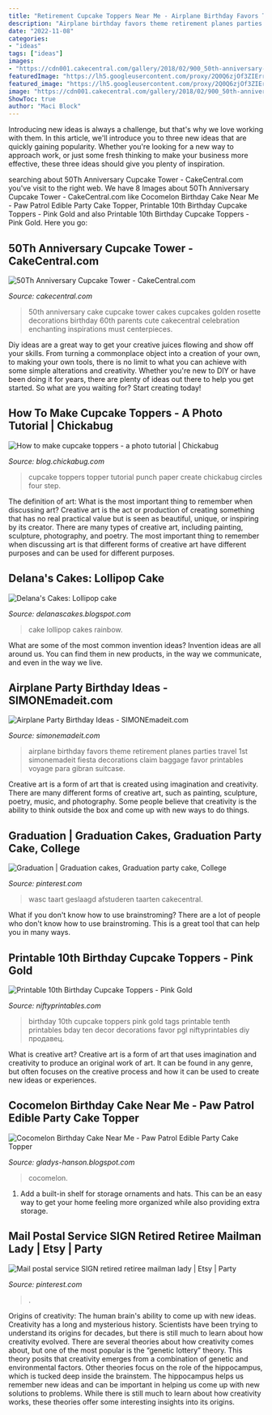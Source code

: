 ```yaml
---
title: "Retirement Cupcake Toppers Near Me - Airplane Birthday Favors Theme Retirement Planes Parties Travel 1st Simonemadeit Fiesta Decorations Claim Baggage Favor Printables Voyage Para Gibran Suitcase"
description: "Airplane birthday favors theme retirement planes parties travel 1st simonemadeit fiesta decorations claim baggage favor printables voyage para gibran suitcase"
date: "2022-11-08"
categories:
- "ideas"
tags: ["ideas"]
images:
- "https://cdn001.cakecentral.com/gallery/2018/02/900_50th-anniversary-cupcake-tower-223QvFYB.jpg"
featuredImage: "https://lh5.googleusercontent.com/proxy/2Q0Q6zjOf3ZIErrWrra0E2kCZjKVqz-BG-Iwnb32T_n4GmxbHlhZ_mClxrZx1nOHyMaj2DBCL3AaG8PzF8X0H8NCTEMxU-EAAT9CDAOFKjzEiiiE3aYTErAR5bo_Vd8Xvt9_10BlxPS5bZbq699Vsz6VVyzoRBJEJtc-GHSl2Q=w1200-h630-p-k-no-nu"
featured_image: "https://lh5.googleusercontent.com/proxy/2Q0Q6zjOf3ZIErrWrra0E2kCZjKVqz-BG-Iwnb32T_n4GmxbHlhZ_mClxrZx1nOHyMaj2DBCL3AaG8PzF8X0H8NCTEMxU-EAAT9CDAOFKjzEiiiE3aYTErAR5bo_Vd8Xvt9_10BlxPS5bZbq699Vsz6VVyzoRBJEJtc-GHSl2Q=w1200-h630-p-k-no-nu"
image: "https://cdn001.cakecentral.com/gallery/2018/02/900_50th-anniversary-cupcake-tower-223QvFYB.jpg"
ShowToc: true
author: "Maci Block"
---
```



Introducing new ideas is always a challenge, but that's why we love working with them. In this article, we'll introduce you to three new ideas that are quickly gaining popularity. Whether you're looking for a new way to approach work, or just some fresh thinking to make your business more effective, these three ideas should give you plenty of inspiration.

	

		
searching about 50Th Anniversary Cupcake Tower - CakeCentral.com you've visit to the right web. We have 8 Images about 50Th Anniversary Cupcake Tower - CakeCentral.com like Cocomelon Birthday Cake Near Me - Paw Patrol Edible Party Cake Topper, Printable 10th Birthday Cupcake Toppers - Pink Gold and also Printable 10th Birthday Cupcake Toppers - Pink Gold. Here you go:
		
    
## 50Th Anniversary Cupcake Tower - CakeCentral.com

<img loading=lazy src="https://cdn001.cakecentral.com/gallery/2018/02/900_50th-anniversary-cupcake-tower-223QvFYB.jpg" onerror="this.onerror=null;this.src='https://tse3.mm.bing.net/th?id=OIP.tPEwr14koeFHGiPWuHNiUAHaLE&amp;pid=15.1';" alt="50Th Anniversary Cupcake Tower - CakeCentral.com">

_Source: cakecentral.com_

>50th anniversary cake cupcake tower cakes cupcakes golden rosette decorations birthday 60th parents cute cakecentral celebration enchanting inspirations must centerpieces. 

	

Diy ideas are a great way to get your creative juices flowing and show off your skills. From turning a commonplace object into a creation of your own, to making your own tools, there is no limit to what you can achieve with some simple alterations and creativity. Whether you're new to DIY or have been doing it for years, there are plenty of ideas out there to help you get started. So what are you waiting for? Start creating today!

    
## How To Make Cupcake Toppers - A Photo Tutorial | Chickabug

<img loading=lazy src="http://farm5.static.flickr.com/4077/4854803687_2cbeb28233_z.jpg" onerror="this.onerror=null;this.src='https://tse4.mm.bing.net/th?id=OIP.yCFXG4Q11WacmZS7n5KmiwHaES&amp;pid=15.1';" alt="How to make cupcake toppers - a photo tutorial | Chickabug">

_Source: blog.chickabug.com_

>cupcake toppers topper tutorial punch paper create chickabug circles four step. 

	

The definition of art: What is the most important thing to remember when discussing art?
Creative art is the act or production of creating something that has no real practical value but is seen as beautiful, unique, or inspiring by its creator. There are many types of creative art, including painting, sculpture, photography, and poetry. The most important thing to remember when discussing art is that different forms of creative art have different purposes and can be used for different purposes.

    
## Delana&#039;s Cakes: Lollipop Cake

<img loading=lazy src="http://2.bp.blogspot.com/-rnZ9-epVVc0/WAYagvMXioI/AAAAAAAALjA/VKxB-OV8q781wXSLuvFEoM-Y1nrBLVc2ACK4B/s1600/Rainbow-lollipops-cake.jpg" onerror="this.onerror=null;this.src='https://tse1.mm.bing.net/th?id=OIP.5gL6m3An1zDKo3H8qLOTzQHaLO&amp;pid=15.1';" alt="Delana&#039;s Cakes: Lollipop cake">

_Source: delanascakes.blogspot.com_

>cake lollipop cakes rainbow. 

	

What are some of the most common invention ideas?
Invention ideas are all around us. You can find them in new products, in the way we communicate, and even in the way we live.

    
## Airplane Party Birthday Ideas - SIMONEmadeit.com

<img loading=lazy src="http://www.simonemadeit.com/wp-content/uploads/2013/03/AIRPLANE-PARTY-baggage-claim-.jpg" onerror="this.onerror=null;this.src='https://tse3.mm.bing.net/th?id=OIP.twABxI1W2Y8cMVasDPiuhQHaKM&amp;pid=15.1';" alt="Airplane Party Birthday Ideas - SIMONEmadeit.com">

_Source: simonemadeit.com_

>airplane birthday favors theme retirement planes parties travel 1st simonemadeit fiesta decorations claim baggage favor printables voyage para gibran suitcase. 

	

Creative art is a form of art that is created using imagination and creativity. There are many different forms of creative art, such as painting, sculpture, poetry, music, and photography. Some people believe that creativity is the ability to think outside the box and come up with new ways to do things.

    
## Graduation | Graduation Cakes, Graduation Party Cake, College

<img loading=lazy src="https://i.pinimg.com/originals/78/55/41/7855410747819cff5586f6dd1000248a.jpg" onerror="this.onerror=null;this.src='https://tse1.mm.bing.net/th?id=OIP.-Chx4Lc3XyTV3t39O-nq3wHaKd&amp;pid=15.1';" alt="Graduation | Graduation cakes, Graduation party cake, College">

_Source: pinterest.com_

>wasc taart geslaagd afstuderen taarten cakecentral. 

	

What if you don't know how to use brainstroming?
There are a lot of people who don't know how to use brainstroming. This is a great tool that can help you in many ways.

    
## Printable 10th Birthday Cupcake Toppers - Pink Gold

<img loading=lazy src="https://www.niftyprintables.com/shop/wp-content/uploads/2015/04/10-PGL.jpg" onerror="this.onerror=null;this.src='https://tse1.mm.bing.net/th?id=OIP.heNpL3a3kvkihguyIp2MiwHaHa&amp;pid=15.1';" alt="Printable 10th Birthday Cupcake Toppers - Pink Gold">

_Source: niftyprintables.com_

>birthday 10th cupcake toppers pink gold tags printable tenth printables bday ten decor decorations favor pgl niftyprintables diy продавец. 

	

What is creative art?
Creative art is a form of art that uses imagination and creativity to produce an original work of art. It can be found in any genre, but often focuses on the creative process and how it can be used to create new ideas or experiences.

    
## Cocomelon Birthday Cake Near Me - Paw Patrol Edible Party Cake Topper

<img loading=lazy src="https://lh5.googleusercontent.com/proxy/2Q0Q6zjOf3ZIErrWrra0E2kCZjKVqz-BG-Iwnb32T_n4GmxbHlhZ_mClxrZx1nOHyMaj2DBCL3AaG8PzF8X0H8NCTEMxU-EAAT9CDAOFKjzEiiiE3aYTErAR5bo_Vd8Xvt9_10BlxPS5bZbq699Vsz6VVyzoRBJEJtc-GHSl2Q=w1200-h630-p-k-no-nu" onerror="this.onerror=null;this.src='https://tse2.mm.bing.net/th?id=OIP.YMIoAYwRiGiLYjCcy-C_nAHaHa&amp;pid=15.1';" alt="Cocomelon Birthday Cake Near Me - Paw Patrol Edible Party Cake Topper">

_Source: gladys-hanson.blogspot.com_

>cocomelon. 

	

1. Add a built-in shelf for storage ornaments and hats. This can be an easy way to get your home feeling more organized while also providing extra storage.

    
## Mail Postal Service SIGN Retired Retiree Mailman Lady | Etsy | Party

<img loading=lazy src="https://i.pinimg.com/originals/dd/6c/72/dd6c72b4243352f7f46974386c517bcf.jpg" onerror="this.onerror=null;this.src='https://tse2.mm.bing.net/th?id=OIP.QcPTGXckyJ6OUVhdB2BwoQHaII&amp;pid=15.1';" alt="Mail postal service SIGN retired retiree mailman lady | Etsy | Party">

_Source: pinterest.com_

>. 

	

Origins of creativity: The human brain's ability to come up with new ideas.
Creativity has a long and mysterious history. Scientists have been trying to understand its origins for decades, but there is still much to learn about how creativity evolved. There are several theories about how creativity comes about, but one of the most popular is the “genetic lottery” theory. This theory posits that creativity emerges from a combination of genetic and environmental factors. Other theories focus on the role of the hippocampus, which is tucked deep inside the brainstem. The hippocampus helps us remember new ideas and can be important in helping us come up with new solutions to problems. While there is still much to learn about how creativity works, these theories offer some interesting insights into its origins.


